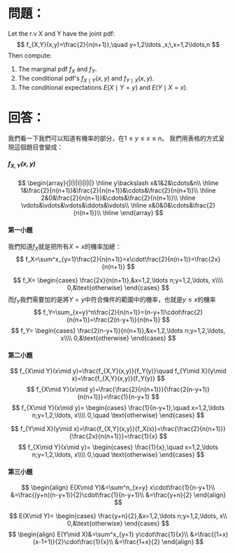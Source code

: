 # 問題：
Let the r.v X and Y have the joint pdf:
$$
f_{X,Y}(x,y)=\frac{2}{n(n+1)},\quad y=1,2\ldots ,x;\,x=1,2\ldots,n
$$
Then compute:
1. The marginal pdf $f_X$ and $f_Y$.
2. The conditional pdf's $f_{X\mid Y}(x,y)$ and $f_{Y\mid X}(x,y)$.
3. The conditional expectations $E(X\mid Y=y)$ and $E(Y\mid X=x)$.
# 回答：
我們看一下我們可以知道有機率的部分，在$1\leq y \leq x \leq n$。
我們用表格的方式呈現這個題目會變成：
##### $f_{X,Y}(x,y)$
$$
\begin{array}{|l|l|l|l|l|l|}
\hline
y\backslash x&1&2&\cdots&n\\
\hline
1&\frac{2}{n(n+1)}&\frac{2}{n(n+1)}&\cdots&\frac{2}{n(n+1)}\\
\hline
2&0&\frac{2}{n(n+1)}&\cdots&\frac{2}{n(n+1)}\\
\hline
\vdots&\vdots&\vdots&\ddots&\vdots\\
\hline
x&0&0&\cdots&\frac{2}{n(n+1)}\\
\hline
\end{array}
$$
#### 第一小題
我們知道$f_X$就是把所有$X=x$的機率加總：
$$
f_X=\sum^x_{y=1}\frac{2}{n(n+1)}=x\cdot\frac{2}{n(n+1)}=\frac{2x}{n(n+1)}
$$

$$
f_X=
\begin{cases}
\frac{2x}{n(n+1)},&x=1,2,\ldots n;y=1,2,\ldots, x\\\\
0,&\text{otherwise}
\end{cases}
$$
而$f_Y$我們需要加的是將$Y=y$中符合條件的範圍中的機率，也就是$y\leq x$的機率
$$
f_Y=\sum_{x=y}^n\frac{2}{n(n+1)}=(n-y+1)\cdot\frac{2}{n(n+1)}=\frac{2(n-y+1)}{n(n+1)}
$$
$$
f_Y=
\begin{cases}
\frac{2(n-y+1)}{n(n+1)},&x=1,2,\ldots n;y=1,2,\ldots, x\\\\
0,&\text{otherwise}
\end{cases}
$$
#### 第二小題
$$
f_{X\mid Y}(x\mid y)=\frac{f_{X,Y}(x,y)}{f_Y(y)}\quad f_{Y\mid X}(y\mid x)=\frac{f_{X,Y}(x,y)}{f_Y(y)}
$$
$$
f_{X\mid Y}(x\mid y)=\frac{\frac{2}{n(n+1)}}{\frac{2(n-y+1)}{n(n+1)}}=\frac{1}{n-y+1}
$$
$$
f_{X\mid Y}(x\mid y)=
\begin{cases}
\frac{1}{n-y+1},\quad x=1,2,\ldots n;y=1,2,\ldots, x\\\\
0,\quad \text{otherwise}
\end{cases}
$$

$$
f_{Y\mid X}(y\mid x)=\frac{f_{X,Y}(x,y)}{f_X(x)}=\frac{\frac{2}{n(n+1)}}{\frac{2x}{n(n+1)}}=\frac{1}{x}
$$
$$
f_{X\mid Y}(x\mid y)=
\begin{cases}
\frac{1}{x},\quad x=1,2,\ldots n;y=1,2,\ldots, x\\\\
0,\quad \text{otherwise}
\end{cases}
$$
#### 第三小題

$$
\begin{align}
E(X\mid Y)&=\sum^n_{x=y} x\cdot\frac{1}{n-y+1}\\
&=\frac{(y+n)(n-y+1)}{2}\cdot\frac{1}{n-y+1}\\
&=\frac{y+n}{2}
\end{align}
$$

$$
E(X\mid Y)=
\begin{cases}
\frac{y+n}{2},&x=1,2,\ldots n;y=1,2,\ldots, x\\
0,&\text{otherwise}
\end{cases}
$$
$$
\begin{align}
E(Y\mid X)&=\sum^x_{y=1} y\cdot\frac{1}{x}\\
&=\frac{(1+x)(x-1+1)}{2}\cdot\frac{1}{x}\\
&=\frac{1+x}{2}
\end{align}
$$